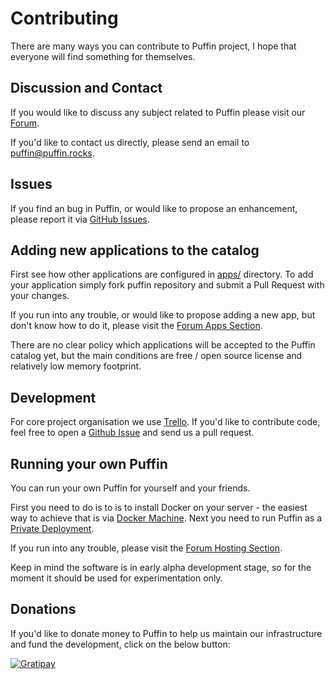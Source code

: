 # Contributing

There are many ways you can contribute to Puffin project, I hope that everyone will find something for themselves.

## Discussion and Contact

If you would like to discuss any subject related to Puffin please visit our [Forum](http://forum.puffin.rocks/).

If you'd like to contact us directly, please send an email to [puffin@puffin.rocks](mailto:puffin@puffin.rocks).

## Issues

If you find an bug in Puffin, or would like to propose an enhancement, 
please report it via [GitHub Issues](https://github.com/loomchild/puffin/issues).

## Adding new applications to the catalog

First see how other applications are configured in [apps/](apps/) directory. 
To add your application simply fork puffin repository and submit a Pull Request with your changes.

If you run into any trouble, or would like to propose adding a new app, but don't know how to do it, 
please visit the [Forum Apps Section](http://forum.puffin.rocks/t/apps).

There are no clear policy which applications will be accepted to the Puffin catalog yet,
but the main conditions are free / open source license and relatively low memory footprint.

## Development

For core project organisation we use [Trello](https://trello.com/b/ov1cHTtu). 
If you'd like to contribute code, feel free to open a [Github Issue](https://github.com/loomchild/puffin/issues) 
and send us a pull request.

## Running your own Puffin

You can run your own Puffin for yourself and your friends. 

First you need to do is to is to install Docker on your server - the easiest way to
achieve that is via [Docker Machine](README.md#docker-machine). 
Next you need to run Puffin as a [Private Deployment](README.md#private-deployment). 

If you run into any trouble, please visit the [Forum Hosting Section](http://forum.puffin.rocks/t/hosting).

Keep in mind the software is in early alpha development stage, so for the moment it should be used for 
experimentation only.

## Donations

If you'd like to donate money to Puffin to help us maintain our infrastructure and fund the development, 
click on the below button:

[![Gratipay](https://img.shields.io/gratipay/loomchild.svg)](https://gratipay.com/~loomchild/)
